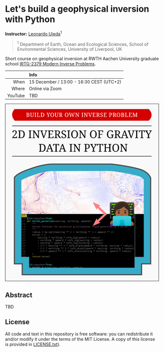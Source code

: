 # Let's build a geophysical inversion with Python

**Instructor:** [Leonardo Uieda](https://www.leouieda.com/)<sup>1</sup>

> <sup>1</sup> Department of Earth, Ocean and Ecological Sciences, 
> School of Environmental Sciences, University of Liverpool, UK

Short course on geophysical inversion at RWTH Aachen University 
graduate school [IRTG-2379 Modern Inverse Problems](
https://blog.rwth-aachen.de/irtg-mip/about-irtg-2379/).

|        | Info |
|-------:|:-----|
|When    | 15 December / 13:00 - 16:30 CEST (UTC+2) |
|Where   | Online via Zoom |
|YouTube | TBD |

![](images/course-advertisement.png)

## Abstract

TBD

## License

All code and text in this repository is free software: 
you can redistribute it and/or modify it under the terms of the 
MIT License. A copy of this license is provided in 
[LICENSE.txt](https://github.com/compgeolab/2020-aachen-inverse-problems/blob/main/LICENSE.txt)).
